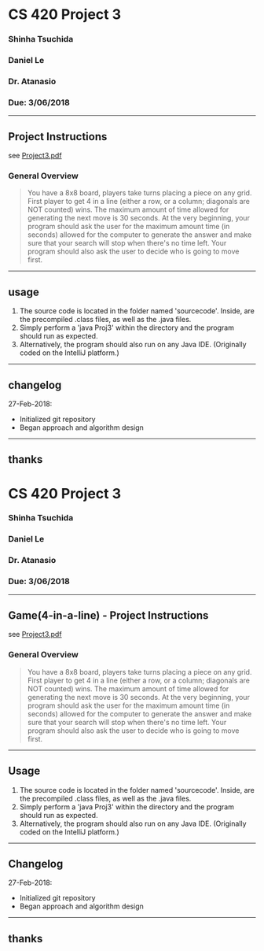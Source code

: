 # CS 420 Project 3
### Shinha Tsuchida
### Daniel Le 
### Dr. Atanasio
### Due: 3/06/2018

----
## Project Instructions
see [Project3.pdf](https://github.com/shinha97/fourinaline/blob/master/Project3.pdf)

### General Overview
> You have a 8x8 board, players take turns placing a piece on any grid. First player to get 4 in a line
(either a row, or a column; diagonals are NOT counted) wins. The maximum amount of time allowed
for generating the next move is 30 seconds. At the very beginning, your program should ask the user
for the maximum amount time (in seconds) allowed for the computer to generate the answer and
make sure that your search will stop when there's no time left. Your program should also ask the user
to decide who is going to move first.


----
## usage
1. The source code is located in the folder named 'sourcecode'. 
Inside, are the precompiled .class files, as well as the .java files.
2. Simply perform a 'java Proj3' within the directory and the program should run as expected.
3. Alternatively, the program should also run on any Java IDE. 
(Originally coded on the IntelliJ platform.)


----
## changelog
 27-Feb-2018: 

* Initialized git repository
* Began approach and algorithm design


----
## thanks
# CS 420 Project 3
### Shinha Tsuchida
### Daniel Le 
### Dr. Atanasio
### Due: 3/06/2018

----
## Game(4-in-a-line) - Project Instructions
see [Project3.pdf](https://github.com/shinha97/fourinaline/blob/master/Project3.pdf)

### General Overview
> You have a 8x8 board, players take turns placing a piece on any grid. First player to get 4 in a line
(either a row, or a column; diagonals are NOT counted) wins. The maximum amount of time allowed
for generating the next move is 30 seconds. At the very beginning, your program should ask the user
for the maximum amount time (in seconds) allowed for the computer to generate the answer and
make sure that your search will stop when there's no time left. Your program should also ask the user
to decide who is going to move first.


----
## Usage
1. The source code is located in the folder named 'sourcecode'. 
Inside, are the precompiled .class files, as well as the .java files.
2. Simply perform a 'java Proj3' within the directory and the program should run as expected.
3. Alternatively, the program should also run on any Java IDE. 
(Originally coded on the IntelliJ platform.)


----
## Changelog
 27-Feb-2018: 

* Initialized git repository
* Began approach and algorithm design


----
## thanks
